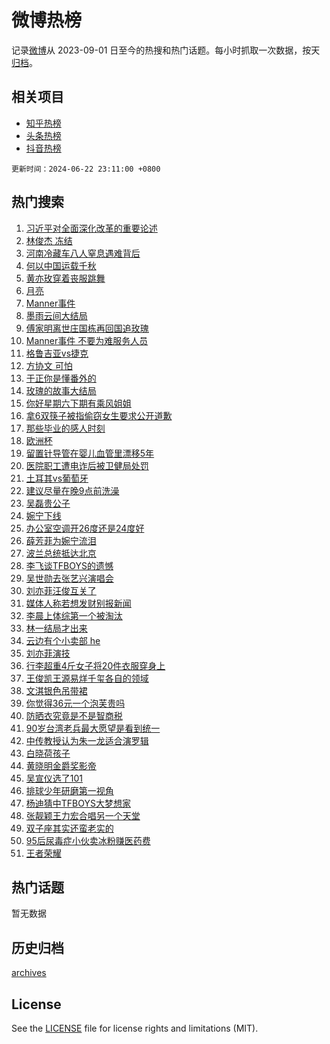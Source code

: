 # 微博热榜

记录[微博](https://www.weibo.com)从 2023-09-01 日至今的热搜和热门话题。每小时抓取一次数据，按天[归档](archives)。

## 相关项目

- [知乎热榜](https://github.com/hotarchive/zhihu)
- [头条热榜](https://github.com/hotarchive/toutiao)
- [抖音热榜](https://github.com/hotarchive/douyin)


`更新时间：2024-06-22 23:11:00 +0800`

## 热门搜索

1. [习近平对全面深化改革的重要论述](https://m.weibo.cn/search?containerid=100103type%3D1%26t%3D10%26q%3D%23%E4%B9%A0%E8%BF%91%E5%B9%B3%E5%AF%B9%E5%85%A8%E9%9D%A2%E6%B7%B1%E5%8C%96%E6%94%B9%E9%9D%A9%E7%9A%84%E9%87%8D%E8%A6%81%E8%AE%BA%E8%BF%B0%23&stream_entry_id=51&isnewpage=1&extparam=seat%3D1%26filter_type%3Drealtimehot%26stream_entry_id%3D51%26pos%3D0%26c_type%3D51%26q%3D%2523%25E4%25B9%25A0%25E8%25BF%2591%25E5%25B9%25B3%25E5%25AF%25B9%25E5%2585%25A8%25E9%259D%25A2%25E6%25B7%25B1%25E5%258C%2596%25E6%2594%25B9%25E9%259D%25A9%25E7%259A%2584%25E9%2587%258D%25E8%25A6%2581%25E8%25AE%25BA%25E8%25BF%25B0%2523%26cate%3D10103%26dgr%3D0%26display_time%3D1719069058%26pre_seqid%3D1719069058918023191177)
1. [林俊杰 冻结](https://m.weibo.cn/search?containerid=100103type%3D1%26t%3D10%26q%3D%E6%9E%97%E4%BF%8A%E6%9D%B0+%E5%86%BB%E7%BB%93&stream_entry_id=31&isnewpage=1&extparam=seat%3D1%26lcate%3D5001%26stream_entry_id%3D31%26q%3D%25E6%259E%2597%25E4%25BF%258A%25E6%259D%25B0%2520%25E5%2586%25BB%25E7%25BB%2593%26band_rank%3D1%26filter_type%3Drealtimehot%26dgr%3D0%26pos%3D0%26realpos%3D1%26flag%3D2%26cate%3D5001%26c_type%3D31%26display_time%3D1719069058%26pre_seqid%3D1719069058918023191177)
1. [河南冷藏车八人窒息遇难背后](https://m.weibo.cn/search?containerid=100103type%3D1%26t%3D10%26q%3D%23%E6%B2%B3%E5%8D%97%E5%86%B7%E8%97%8F%E8%BD%A6%E5%85%AB%E4%BA%BA%E7%AA%92%E6%81%AF%E9%81%87%E9%9A%BE%E8%83%8C%E5%90%8E%23&stream_entry_id=31&isnewpage=1&extparam=seat%3D1%26lcate%3D5001%26stream_entry_id%3D31%26q%3D%2523%25E6%25B2%25B3%25E5%258D%2597%25E5%2586%25B7%25E8%2597%258F%25E8%25BD%25A6%25E5%2585%25AB%25E4%25BA%25BA%25E7%25AA%2592%25E6%2581%25AF%25E9%2581%2587%25E9%259A%25BE%25E8%2583%258C%25E5%2590%258E%2523%26band_rank%3D2%26filter_type%3Drealtimehot%26dgr%3D0%26pos%3D1%26realpos%3D2%26flag%3D1%26cate%3D5001%26c_type%3D31%26display_time%3D1719069058%26pre_seqid%3D1719069058918023191177)
1. [何以中国运载千秋](https://m.weibo.cn/search?containerid=100103type%3D1%26t%3D10%26q%3D%23%E4%BD%95%E4%BB%A5%E4%B8%AD%E5%9B%BD%E8%BF%90%E8%BD%BD%E5%8D%83%E7%A7%8B%23&stream_entry_id=31&isnewpage=1&extparam=seat%3D1%26lcate%3D5001%26stream_entry_id%3D31%26q%3D%2523%25E4%25BD%2595%25E4%25BB%25A5%25E4%25B8%25AD%25E5%259B%25BD%25E8%25BF%2590%25E8%25BD%25BD%25E5%258D%2583%25E7%25A7%258B%2523%26band_rank%3D3%26filter_type%3Drealtimehot%26dgr%3D0%26pos%3D2%26realpos%3D3%26flag%3D0%26cate%3D5001%26c_type%3D31%26display_time%3D1719069058%26pre_seqid%3D1719069058918023191177)
1. [黄亦玫穿着丧服跳舞](https://m.weibo.cn/search?containerid=100103type%3D1%26t%3D10%26q%3D%23%E9%BB%84%E4%BA%A6%E7%8E%AB%E7%A9%BF%E7%9D%80%E4%B8%A7%E6%9C%8D%E8%B7%B3%E8%88%9E%23&stream_entry_id=31&isnewpage=1&extparam=seat%3D1%26lcate%3D5001%26stream_entry_id%3D31%26q%3D%2523%25E9%25BB%2584%25E4%25BA%25A6%25E7%258E%25AB%25E7%25A9%25BF%25E7%259D%2580%25E4%25B8%25A7%25E6%259C%258D%25E8%25B7%25B3%25E8%2588%259E%2523%26band_rank%3D4%26filter_type%3Drealtimehot%26dgr%3D0%26pos%3D3%26realpos%3D4%26flag%3D2%26cate%3D5001%26c_type%3D31%26display_time%3D1719069058%26pre_seqid%3D1719069058918023191177)
1. [月亮](https://m.weibo.cn/search?containerid=100103type%3D1%26t%3D10%26q%3D%E6%9C%88%E4%BA%AE&stream_entry_id=31&isnewpage=1&extparam=seat%3D1%26lcate%3D5001%26stream_entry_id%3D31%26q%3D%25E6%259C%2588%25E4%25BA%25AE%26band_rank%3D5%26filter_type%3Drealtimehot%26dgr%3D0%26pos%3D4%26realpos%3D5%26flag%3D1%26cate%3D5001%26c_type%3D31%26display_time%3D1719069058%26pre_seqid%3D1719069058918023191177)
1. [Manner事件](https://m.weibo.cn/search?containerid=100103type%3D1%26t%3D10%26q%3DManner%E4%BA%8B%E4%BB%B6&stream_entry_id=31&isnewpage=1&extparam=seat%3D1%26lcate%3D5001%26stream_entry_id%3D31%26q%3DManner%25E4%25BA%258B%25E4%25BB%25B6%26band_rank%3D6%26filter_type%3Drealtimehot%26dgr%3D0%26pos%3D5%26realpos%3D6%26flag%3D1%26cate%3D5001%26c_type%3D31%26display_time%3D1719069058%26pre_seqid%3D1719069058918023191177)
1. [墨雨云间大结局](https://m.weibo.cn/search?containerid=100103type%3D1%26t%3D10%26q%3D%E5%A2%A8%E9%9B%A8%E4%BA%91%E9%97%B4%E5%A4%A7%E7%BB%93%E5%B1%80&stream_entry_id=31&isnewpage=1&extparam=seat%3D1%26lcate%3D5001%26stream_entry_id%3D31%26q%3D%25E5%25A2%25A8%25E9%259B%25A8%25E4%25BA%2591%25E9%2597%25B4%25E5%25A4%25A7%25E7%25BB%2593%25E5%25B1%2580%26band_rank%3D7%26filter_type%3Drealtimehot%26dgr%3D0%26pos%3D6%26realpos%3D7%26flag%3D2%26cate%3D5001%26c_type%3D31%26display_time%3D1719069058%26pre_seqid%3D1719069058918023191177)
1. [傅家明离世庄国栋再回国追玫瑰](https://m.weibo.cn/search?containerid=100103type%3D1%26t%3D10%26q%3D%23%E5%82%85%E5%AE%B6%E6%98%8E%E7%A6%BB%E4%B8%96%E5%BA%84%E5%9B%BD%E6%A0%8B%E5%86%8D%E5%9B%9E%E5%9B%BD%E8%BF%BD%E7%8E%AB%E7%91%B0%23&stream_entry_id=31&isnewpage=1&extparam=seat%3D1%26lcate%3D5001%26stream_entry_id%3D31%26q%3D%2523%25E5%2582%2585%25E5%25AE%25B6%25E6%2598%258E%25E7%25A6%25BB%25E4%25B8%2596%25E5%25BA%2584%25E5%259B%25BD%25E6%25A0%258B%25E5%2586%258D%25E5%259B%259E%25E5%259B%25BD%25E8%25BF%25BD%25E7%258E%25AB%25E7%2591%25B0%2523%26band_rank%3D8%26filter_type%3Drealtimehot%26dgr%3D0%26pos%3D7%26realpos%3D8%26flag%3D2%26cate%3D5001%26c_type%3D31%26display_time%3D1719069058%26pre_seqid%3D1719069058918023191177)
1. [Manner事件 不要为难服务人员](https://m.weibo.cn/search?containerid=100103type%3D1%26t%3D10%26q%3DManner%E4%BA%8B%E4%BB%B6+%E4%B8%8D%E8%A6%81%E4%B8%BA%E9%9A%BE%E6%9C%8D%E5%8A%A1%E4%BA%BA%E5%91%98&stream_entry_id=31&isnewpage=1&extparam=seat%3D1%26lcate%3D5001%26stream_entry_id%3D31%26q%3DManner%25E4%25BA%258B%25E4%25BB%25B6%2520%25E4%25B8%258D%25E8%25A6%2581%25E4%25B8%25BA%25E9%259A%25BE%25E6%259C%258D%25E5%258A%25A1%25E4%25BA%25BA%25E5%2591%2598%26band_rank%3D9%26filter_type%3Drealtimehot%26dgr%3D0%26pos%3D8%26realpos%3D9%26flag%3D0%26cate%3D5001%26c_type%3D31%26display_time%3D1719069058%26pre_seqid%3D1719069058918023191177)
1. [格鲁吉亚vs捷克](https://m.weibo.cn/search?containerid=100103type%3D1%26t%3D10%26q%3D%23%E6%A0%BC%E9%B2%81%E5%90%89%E4%BA%9Avs%E6%8D%B7%E5%85%8B%23&stream_entry_id=31&isnewpage=1&extparam=seat%3D1%26lcate%3D5001%26stream_entry_id%3D31%26q%3D%2523%25E6%25A0%25BC%25E9%25B2%2581%25E5%2590%2589%25E4%25BA%259Avs%25E6%258D%25B7%25E5%2585%258B%2523%26band_rank%3D10%26filter_type%3Drealtimehot%26dgr%3D0%26pos%3D9%26realpos%3D10%26flag%3D0%26cate%3D5001%26c_type%3D31%26display_time%3D1719069058%26pre_seqid%3D1719069058918023191177)
1. [方协文 可怕](https://m.weibo.cn/search?containerid=100103type%3D1%26t%3D10%26q%3D%E6%96%B9%E5%8D%8F%E6%96%87+%E5%8F%AF%E6%80%95&stream_entry_id=31&isnewpage=1&extparam=seat%3D1%26lcate%3D5001%26stream_entry_id%3D31%26q%3D%25E6%2596%25B9%25E5%258D%258F%25E6%2596%2587%2520%25E5%258F%25AF%25E6%2580%2595%26band_rank%3D11%26filter_type%3Drealtimehot%26dgr%3D0%26pos%3D10%26realpos%3D11%26flag%3D1%26cate%3D5001%26c_type%3D31%26display_time%3D1719069058%26pre_seqid%3D1719069058918023191177)
1. [于正你是懂番外的](https://m.weibo.cn/search?containerid=100103type%3D1%26t%3D10%26q%3D%23%E4%BA%8E%E6%AD%A3%E4%BD%A0%E6%98%AF%E6%87%82%E7%95%AA%E5%A4%96%E7%9A%84%23&stream_entry_id=31&isnewpage=1&extparam=seat%3D1%26lcate%3D5001%26stream_entry_id%3D31%26q%3D%2523%25E4%25BA%258E%25E6%25AD%25A3%25E4%25BD%25A0%25E6%2598%25AF%25E6%2587%2582%25E7%2595%25AA%25E5%25A4%2596%25E7%259A%2584%2523%26band_rank%3D12%26filter_type%3Drealtimehot%26dgr%3D0%26pos%3D11%26realpos%3D12%26flag%3D1%26cate%3D5001%26c_type%3D31%26display_time%3D1719069058%26pre_seqid%3D1719069058918023191177)
1. [玫瑰的故事大结局](https://m.weibo.cn/search?containerid=100103type%3D1%26t%3D10%26q%3D%E7%8E%AB%E7%91%B0%E7%9A%84%E6%95%85%E4%BA%8B%E5%A4%A7%E7%BB%93%E5%B1%80&stream_entry_id=31&isnewpage=1&extparam=seat%3D1%26lcate%3D5001%26stream_entry_id%3D31%26q%3D%25E7%258E%25AB%25E7%2591%25B0%25E7%259A%2584%25E6%2595%2585%25E4%25BA%258B%25E5%25A4%25A7%25E7%25BB%2593%25E5%25B1%2580%26band_rank%3D13%26filter_type%3Drealtimehot%26dgr%3D0%26pos%3D12%26realpos%3D13%26flag%3D0%26cate%3D5001%26c_type%3D31%26display_time%3D1719069058%26pre_seqid%3D1719069058918023191177)
1. [你好星期六下期有乘风姐姐](https://m.weibo.cn/search?containerid=100103type%3D1%26t%3D10%26q%3D%23%E4%BD%A0%E5%A5%BD%E6%98%9F%E6%9C%9F%E5%85%AD%E4%B8%8B%E6%9C%9F%E6%9C%89%E4%B9%98%E9%A3%8E%E5%A7%90%E5%A7%90%23&stream_entry_id=31&isnewpage=1&extparam=seat%3D1%26lcate%3D5001%26stream_entry_id%3D31%26q%3D%2523%25E4%25BD%25A0%25E5%25A5%25BD%25E6%2598%259F%25E6%259C%259F%25E5%2585%25AD%25E4%25B8%258B%25E6%259C%259F%25E6%259C%2589%25E4%25B9%2598%25E9%25A3%258E%25E5%25A7%2590%25E5%25A7%2590%2523%26band_rank%3D14%26filter_type%3Drealtimehot%26dgr%3D0%26pos%3D13%26realpos%3D14%26flag%3D1%26cate%3D5001%26c_type%3D31%26display_time%3D1719069058%26pre_seqid%3D1719069058918023191177)
1. [拿6双筷子被指偷窃女生要求公开道歉](https://m.weibo.cn/search?containerid=100103type%3D1%26t%3D10%26q%3D%23%E6%8B%BF6%E5%8F%8C%E7%AD%B7%E5%AD%90%E8%A2%AB%E6%8C%87%E5%81%B7%E7%AA%83%E5%A5%B3%E7%94%9F%E8%A6%81%E6%B1%82%E5%85%AC%E5%BC%80%E9%81%93%E6%AD%89%23&stream_entry_id=31&isnewpage=1&extparam=seat%3D1%26lcate%3D5001%26stream_entry_id%3D31%26q%3D%2523%25E6%258B%25BF6%25E5%258F%258C%25E7%25AD%25B7%25E5%25AD%2590%25E8%25A2%25AB%25E6%258C%2587%25E5%2581%25B7%25E7%25AA%2583%25E5%25A5%25B3%25E7%2594%259F%25E8%25A6%2581%25E6%25B1%2582%25E5%2585%25AC%25E5%25BC%2580%25E9%2581%2593%25E6%25AD%2589%2523%26band_rank%3D15%26filter_type%3Drealtimehot%26dgr%3D0%26pos%3D14%26realpos%3D15%26flag%3D0%26cate%3D5001%26c_type%3D31%26display_time%3D1719069058%26pre_seqid%3D1719069058918023191177)
1. [那些毕业的感人时刻](https://m.weibo.cn/search?containerid=100103type%3D1%26t%3D10%26q%3D%23%E9%82%A3%E4%BA%9B%E6%AF%95%E4%B8%9A%E7%9A%84%E6%84%9F%E4%BA%BA%E6%97%B6%E5%88%BB%23&stream_entry_id=31&isnewpage=1&extparam=seat%3D1%26lcate%3D5001%26stream_entry_id%3D31%26q%3D%2523%25E9%2582%25A3%25E4%25BA%259B%25E6%25AF%2595%25E4%25B8%259A%25E7%259A%2584%25E6%2584%259F%25E4%25BA%25BA%25E6%2597%25B6%25E5%2588%25BB%2523%26band_rank%3D16%26filter_type%3Drealtimehot%26dgr%3D0%26pos%3D15%26realpos%3D16%26flag%3D32768%26cate%3D5001%26c_type%3D31%26display_time%3D1719069058%26pre_seqid%3D1719069058918023191177)
1. [欧洲杯](https://m.weibo.cn/search?containerid=100103type%3D1%26t%3D10%26q%3D%E6%AC%A7%E6%B4%B2%E6%9D%AF&stream_entry_id=31&isnewpage=1&extparam=seat%3D1%26lcate%3D5001%26stream_entry_id%3D31%26q%3D%25E6%25AC%25A7%25E6%25B4%25B2%25E6%259D%25AF%26band_rank%3D17%26filter_type%3Drealtimehot%26dgr%3D0%26pos%3D16%26realpos%3D17%26flag%3D1%26cate%3D5001%26c_type%3D31%26display_time%3D1719069058%26pre_seqid%3D1719069058918023191177)
1. [留置针导管在婴儿血管里漂移5年](https://m.weibo.cn/search?containerid=100103type%3D1%26t%3D10%26q%3D%23%E7%95%99%E7%BD%AE%E9%92%88%E5%AF%BC%E7%AE%A1%E5%9C%A8%E5%A9%B4%E5%84%BF%E8%A1%80%E7%AE%A1%E9%87%8C%E6%BC%82%E7%A7%BB5%E5%B9%B4%23&stream_entry_id=31&isnewpage=1&extparam=seat%3D1%26lcate%3D5001%26stream_entry_id%3D31%26q%3D%2523%25E7%2595%2599%25E7%25BD%25AE%25E9%2592%2588%25E5%25AF%25BC%25E7%25AE%25A1%25E5%259C%25A8%25E5%25A9%25B4%25E5%2584%25BF%25E8%25A1%2580%25E7%25AE%25A1%25E9%2587%258C%25E6%25BC%2582%25E7%25A7%25BB5%25E5%25B9%25B4%2523%26band_rank%3D18%26filter_type%3Drealtimehot%26dgr%3D0%26pos%3D17%26realpos%3D18%26flag%3D2%26cate%3D5001%26c_type%3D31%26display_time%3D1719069058%26pre_seqid%3D1719069058918023191177)
1. [医院职工遭电诈后被卫健局处罚](https://m.weibo.cn/search?containerid=100103type%3D1%26t%3D10%26q%3D%23%E5%8C%BB%E9%99%A2%E8%81%8C%E5%B7%A5%E9%81%AD%E7%94%B5%E8%AF%88%E5%90%8E%E8%A2%AB%E5%8D%AB%E5%81%A5%E5%B1%80%E5%A4%84%E7%BD%9A%23&stream_entry_id=31&isnewpage=1&extparam=seat%3D1%26lcate%3D5001%26stream_entry_id%3D31%26q%3D%2523%25E5%258C%25BB%25E9%2599%25A2%25E8%2581%258C%25E5%25B7%25A5%25E9%2581%25AD%25E7%2594%25B5%25E8%25AF%2588%25E5%2590%258E%25E8%25A2%25AB%25E5%258D%25AB%25E5%2581%25A5%25E5%25B1%2580%25E5%25A4%2584%25E7%25BD%259A%2523%26band_rank%3D19%26filter_type%3Drealtimehot%26dgr%3D0%26pos%3D18%26realpos%3D19%26flag%3D1%26cate%3D5001%26c_type%3D31%26display_time%3D1719069058%26pre_seqid%3D1719069058918023191177)
1. [土耳其vs葡萄牙](https://m.weibo.cn/search?containerid=100103type%3D1%26t%3D10%26q%3D%23%E5%9C%9F%E8%80%B3%E5%85%B6vs%E8%91%A1%E8%90%84%E7%89%99%23&stream_entry_id=31&isnewpage=1&extparam=seat%3D1%26lcate%3D5001%26stream_entry_id%3D31%26q%3D%2523%25E5%259C%259F%25E8%2580%25B3%25E5%2585%25B6vs%25E8%2591%25A1%25E8%2590%2584%25E7%2589%2599%2523%26band_rank%3D20%26filter_type%3Drealtimehot%26dgr%3D0%26pos%3D19%26realpos%3D20%26flag%3D1%26cate%3D5001%26c_type%3D31%26display_time%3D1719069058%26pre_seqid%3D1719069058918023191177)
1. [建议尽量在晚9点前洗澡](https://m.weibo.cn/search?containerid=100103type%3D1%26t%3D10%26q%3D%23%E5%BB%BA%E8%AE%AE%E5%B0%BD%E9%87%8F%E5%9C%A8%E6%99%9A9%E7%82%B9%E5%89%8D%E6%B4%97%E6%BE%A1%23&stream_entry_id=31&isnewpage=1&extparam=seat%3D1%26lcate%3D5001%26stream_entry_id%3D31%26q%3D%2523%25E5%25BB%25BA%25E8%25AE%25AE%25E5%25B0%25BD%25E9%2587%258F%25E5%259C%25A8%25E6%2599%259A9%25E7%2582%25B9%25E5%2589%258D%25E6%25B4%2597%25E6%25BE%25A1%2523%26band_rank%3D21%26filter_type%3Drealtimehot%26dgr%3D0%26pos%3D20%26realpos%3D21%26flag%3D2%26cate%3D5001%26c_type%3D31%26display_time%3D1719069058%26pre_seqid%3D1719069058918023191177)
1. [吴磊贵公子](https://m.weibo.cn/search?containerid=100103type%3D1%26t%3D10%26q%3D%E5%90%B4%E7%A3%8A%E8%B4%B5%E5%85%AC%E5%AD%90&stream_entry_id=31&isnewpage=1&extparam=seat%3D1%26lcate%3D5001%26stream_entry_id%3D31%26q%3D%25E5%2590%25B4%25E7%25A3%258A%25E8%25B4%25B5%25E5%2585%25AC%25E5%25AD%2590%26band_rank%3D22%26filter_type%3Drealtimehot%26dgr%3D0%26pos%3D21%26realpos%3D22%26flag%3D1%26cate%3D5001%26c_type%3D31%26display_time%3D1719069058%26pre_seqid%3D1719069058918023191177)
1. [婉宁下线](https://m.weibo.cn/search?containerid=100103type%3D1%26t%3D10%26q%3D%E5%A9%89%E5%AE%81%E4%B8%8B%E7%BA%BF&stream_entry_id=31&isnewpage=1&extparam=seat%3D1%26lcate%3D5001%26stream_entry_id%3D31%26q%3D%25E5%25A9%2589%25E5%25AE%2581%25E4%25B8%258B%25E7%25BA%25BF%26band_rank%3D23%26filter_type%3Drealtimehot%26dgr%3D0%26pos%3D22%26realpos%3D23%26flag%3D1%26cate%3D5001%26c_type%3D31%26display_time%3D1719069058%26pre_seqid%3D1719069058918023191177)
1. [办公室空调开26度还是24度好](https://m.weibo.cn/search?containerid=100103type%3D1%26t%3D10%26q%3D%23%E5%8A%9E%E5%85%AC%E5%AE%A4%E7%A9%BA%E8%B0%83%E5%BC%8026%E5%BA%A6%E8%BF%98%E6%98%AF24%E5%BA%A6%E5%A5%BD%23&stream_entry_id=31&isnewpage=1&extparam=seat%3D1%26lcate%3D5001%26stream_entry_id%3D31%26q%3D%2523%25E5%258A%259E%25E5%2585%25AC%25E5%25AE%25A4%25E7%25A9%25BA%25E8%25B0%2583%25E5%25BC%258026%25E5%25BA%25A6%25E8%25BF%2598%25E6%2598%25AF24%25E5%25BA%25A6%25E5%25A5%25BD%2523%26band_rank%3D24%26filter_type%3Drealtimehot%26dgr%3D0%26pos%3D23%26realpos%3D24%26flag%3D0%26cate%3D5001%26c_type%3D31%26display_time%3D1719069058%26pre_seqid%3D1719069058918023191177)
1. [薛芳菲为婉宁流泪](https://m.weibo.cn/search?containerid=100103type%3D1%26t%3D10%26q%3D%23%E8%96%9B%E8%8A%B3%E8%8F%B2%E4%B8%BA%E5%A9%89%E5%AE%81%E6%B5%81%E6%B3%AA%23&stream_entry_id=31&isnewpage=1&extparam=seat%3D1%26lcate%3D5001%26stream_entry_id%3D31%26q%3D%2523%25E8%2596%259B%25E8%258A%25B3%25E8%258F%25B2%25E4%25B8%25BA%25E5%25A9%2589%25E5%25AE%2581%25E6%25B5%2581%25E6%25B3%25AA%2523%26band_rank%3D25%26filter_type%3Drealtimehot%26dgr%3D0%26pos%3D24%26realpos%3D25%26flag%3D1%26cate%3D5001%26c_type%3D31%26display_time%3D1719069058%26pre_seqid%3D1719069058918023191177)
1. [波兰总统抵达北京](https://m.weibo.cn/search?containerid=100103type%3D1%26t%3D10%26q%3D%23%E6%B3%A2%E5%85%B0%E6%80%BB%E7%BB%9F%E6%8A%B5%E8%BE%BE%E5%8C%97%E4%BA%AC%23&stream_entry_id=31&isnewpage=1&extparam=seat%3D1%26lcate%3D5001%26stream_entry_id%3D31%26q%3D%2523%25E6%25B3%25A2%25E5%2585%25B0%25E6%2580%25BB%25E7%25BB%259F%25E6%258A%25B5%25E8%25BE%25BE%25E5%258C%2597%25E4%25BA%25AC%2523%26band_rank%3D26%26filter_type%3Drealtimehot%26dgr%3D0%26pos%3D25%26realpos%3D26%26flag%3D1%26cate%3D5001%26c_type%3D31%26display_time%3D1719069058%26pre_seqid%3D1719069058918023191177)
1. [李飞谈TFBOYS的遗憾](https://m.weibo.cn/search?containerid=100103type%3D1%26t%3D10%26q%3D%23%E6%9D%8E%E9%A3%9E%E8%B0%88TFBOYS%E7%9A%84%E9%81%97%E6%86%BE%23&stream_entry_id=31&isnewpage=1&extparam=seat%3D1%26lcate%3D5001%26stream_entry_id%3D31%26q%3D%2523%25E6%259D%258E%25E9%25A3%259E%25E8%25B0%2588TFBOYS%25E7%259A%2584%25E9%2581%2597%25E6%2586%25BE%2523%26band_rank%3D27%26filter_type%3Drealtimehot%26dgr%3D0%26pos%3D26%26realpos%3D27%26flag%3D0%26cate%3D5001%26c_type%3D31%26display_time%3D1719069058%26pre_seqid%3D1719069058918023191177)
1. [吴世勋去张艺兴演唱会](https://m.weibo.cn/search?containerid=100103type%3D1%26t%3D10%26q%3D%E5%90%B4%E4%B8%96%E5%8B%8B%E5%8E%BB%E5%BC%A0%E8%89%BA%E5%85%B4%E6%BC%94%E5%94%B1%E4%BC%9A&stream_entry_id=31&isnewpage=1&extparam=seat%3D1%26lcate%3D5001%26stream_entry_id%3D31%26q%3D%25E5%2590%25B4%25E4%25B8%2596%25E5%258B%258B%25E5%258E%25BB%25E5%25BC%25A0%25E8%2589%25BA%25E5%2585%25B4%25E6%25BC%2594%25E5%2594%25B1%25E4%25BC%259A%26band_rank%3D28%26filter_type%3Drealtimehot%26dgr%3D0%26pos%3D27%26realpos%3D28%26flag%3D0%26cate%3D5001%26c_type%3D31%26display_time%3D1719069058%26pre_seqid%3D1719069058918023191177)
1. [刘亦菲汪俊互关了](https://m.weibo.cn/search?containerid=100103type%3D1%26t%3D10%26q%3D%23%E5%88%98%E4%BA%A6%E8%8F%B2%E6%B1%AA%E4%BF%8A%E4%BA%92%E5%85%B3%E4%BA%86%23&stream_entry_id=31&isnewpage=1&extparam=seat%3D1%26lcate%3D5001%26stream_entry_id%3D31%26q%3D%2523%25E5%2588%2598%25E4%25BA%25A6%25E8%258F%25B2%25E6%25B1%25AA%25E4%25BF%258A%25E4%25BA%2592%25E5%2585%25B3%25E4%25BA%2586%2523%26band_rank%3D29%26filter_type%3Drealtimehot%26dgr%3D0%26pos%3D28%26realpos%3D29%26flag%3D0%26cate%3D5001%26c_type%3D31%26display_time%3D1719069058%26pre_seqid%3D1719069058918023191177)
1. [媒体人称若想发财别报新闻](https://m.weibo.cn/search?containerid=100103type%3D1%26t%3D10%26q%3D%23%E5%AA%92%E4%BD%93%E4%BA%BA%E7%A7%B0%E8%8B%A5%E6%83%B3%E5%8F%91%E8%B4%A2%E5%88%AB%E6%8A%A5%E6%96%B0%E9%97%BB%23&stream_entry_id=31&isnewpage=1&extparam=seat%3D1%26lcate%3D5001%26stream_entry_id%3D31%26q%3D%2523%25E5%25AA%2592%25E4%25BD%2593%25E4%25BA%25BA%25E7%25A7%25B0%25E8%258B%25A5%25E6%2583%25B3%25E5%258F%2591%25E8%25B4%25A2%25E5%2588%25AB%25E6%258A%25A5%25E6%2596%25B0%25E9%2597%25BB%2523%26band_rank%3D30%26filter_type%3Drealtimehot%26dgr%3D0%26pos%3D29%26realpos%3D30%26flag%3D32768%26cate%3D5001%26c_type%3D31%26display_time%3D1719069058%26pre_seqid%3D1719069058918023191177)
1. [李晨上体综第一个被淘汰](https://m.weibo.cn/search?containerid=100103type%3D1%26t%3D10%26q%3D%23%E6%9D%8E%E6%99%A8%E4%B8%8A%E4%BD%93%E7%BB%BC%E7%AC%AC%E4%B8%80%E4%B8%AA%E8%A2%AB%E6%B7%98%E6%B1%B0%23&stream_entry_id=31&isnewpage=1&extparam=seat%3D1%26lcate%3D5001%26stream_entry_id%3D31%26q%3D%2523%25E6%259D%258E%25E6%2599%25A8%25E4%25B8%258A%25E4%25BD%2593%25E7%25BB%25BC%25E7%25AC%25AC%25E4%25B8%2580%25E4%25B8%25AA%25E8%25A2%25AB%25E6%25B7%2598%25E6%25B1%25B0%2523%26band_rank%3D31%26filter_type%3Drealtimehot%26dgr%3D0%26pos%3D30%26realpos%3D31%26flag%3D1%26cate%3D5001%26c_type%3D31%26display_time%3D1719069058%26pre_seqid%3D1719069058918023191177)
1. [林一结局才出来](https://m.weibo.cn/search?containerid=100103type%3D1%26t%3D10%26q%3D%E6%9E%97%E4%B8%80%E7%BB%93%E5%B1%80%E6%89%8D%E5%87%BA%E6%9D%A5&stream_entry_id=31&isnewpage=1&extparam=seat%3D1%26lcate%3D5001%26stream_entry_id%3D31%26q%3D%25E6%259E%2597%25E4%25B8%2580%25E7%25BB%2593%25E5%25B1%2580%25E6%2589%258D%25E5%2587%25BA%25E6%259D%25A5%26band_rank%3D32%26filter_type%3Drealtimehot%26dgr%3D0%26pos%3D31%26realpos%3D32%26flag%3D0%26cate%3D5001%26c_type%3D31%26display_time%3D1719069058%26pre_seqid%3D1719069058918023191177)
1. [云边有个小卖部 he](https://m.weibo.cn/search?containerid=100103type%3D1%26t%3D10%26q%3D%E4%BA%91%E8%BE%B9%E6%9C%89%E4%B8%AA%E5%B0%8F%E5%8D%96%E9%83%A8+he&stream_entry_id=31&isnewpage=1&extparam=seat%3D1%26lcate%3D5001%26stream_entry_id%3D31%26q%3D%25E4%25BA%2591%25E8%25BE%25B9%25E6%259C%2589%25E4%25B8%25AA%25E5%25B0%258F%25E5%258D%2596%25E9%2583%25A8%2520he%26band_rank%3D33%26filter_type%3Drealtimehot%26dgr%3D0%26pos%3D32%26realpos%3D33%26flag%3D0%26cate%3D5001%26c_type%3D31%26display_time%3D1719069058%26pre_seqid%3D1719069058918023191177)
1. [刘亦菲演技](https://m.weibo.cn/search?containerid=100103type%3D1%26t%3D10%26q%3D%E5%88%98%E4%BA%A6%E8%8F%B2%E6%BC%94%E6%8A%80&stream_entry_id=31&isnewpage=1&extparam=seat%3D1%26lcate%3D5001%26stream_entry_id%3D31%26q%3D%25E5%2588%2598%25E4%25BA%25A6%25E8%258F%25B2%25E6%25BC%2594%25E6%258A%2580%26band_rank%3D34%26filter_type%3Drealtimehot%26dgr%3D0%26pos%3D33%26realpos%3D34%26flag%3D1%26cate%3D5001%26c_type%3D31%26display_time%3D1719069058%26pre_seqid%3D1719069058918023191177)
1. [行李超重4斤女子将20件衣服穿身上](https://m.weibo.cn/search?containerid=100103type%3D1%26t%3D10%26q%3D%23%E8%A1%8C%E6%9D%8E%E8%B6%85%E9%87%8D4%E6%96%A4%E5%A5%B3%E5%AD%90%E5%B0%8620%E4%BB%B6%E8%A1%A3%E6%9C%8D%E7%A9%BF%E8%BA%AB%E4%B8%8A%23&stream_entry_id=31&isnewpage=1&extparam=seat%3D1%26lcate%3D5001%26stream_entry_id%3D31%26q%3D%2523%25E8%25A1%258C%25E6%259D%258E%25E8%25B6%2585%25E9%2587%258D4%25E6%2596%25A4%25E5%25A5%25B3%25E5%25AD%2590%25E5%25B0%258620%25E4%25BB%25B6%25E8%25A1%25A3%25E6%259C%258D%25E7%25A9%25BF%25E8%25BA%25AB%25E4%25B8%258A%2523%26band_rank%3D35%26filter_type%3Drealtimehot%26dgr%3D0%26pos%3D34%26realpos%3D35%26flag%3D0%26cate%3D5001%26c_type%3D31%26display_time%3D1719069058%26pre_seqid%3D1719069058918023191177)
1. [王俊凯王源易烊千玺各自的领域](https://m.weibo.cn/search?containerid=100103type%3D1%26t%3D10%26q%3D%23%E7%8E%8B%E4%BF%8A%E5%87%AF%E7%8E%8B%E6%BA%90%E6%98%93%E7%83%8A%E5%8D%83%E7%8E%BA%E5%90%84%E8%87%AA%E7%9A%84%E9%A2%86%E5%9F%9F%23&stream_entry_id=31&isnewpage=1&extparam=seat%3D1%26lcate%3D5001%26stream_entry_id%3D31%26q%3D%2523%25E7%258E%258B%25E4%25BF%258A%25E5%2587%25AF%25E7%258E%258B%25E6%25BA%2590%25E6%2598%2593%25E7%2583%258A%25E5%258D%2583%25E7%258E%25BA%25E5%2590%2584%25E8%2587%25AA%25E7%259A%2584%25E9%25A2%2586%25E5%259F%259F%2523%26band_rank%3D36%26filter_type%3Drealtimehot%26dgr%3D0%26pos%3D35%26realpos%3D36%26flag%3D1%26cate%3D5001%26c_type%3D31%26display_time%3D1719069058%26pre_seqid%3D1719069058918023191177)
1. [文淇银色吊带裙](https://m.weibo.cn/search?containerid=100103type%3D1%26t%3D10%26q%3D%23%E6%96%87%E6%B7%87%E9%93%B6%E8%89%B2%E5%90%8A%E5%B8%A6%E8%A3%99%23&stream_entry_id=31&isnewpage=1&extparam=seat%3D1%26lcate%3D5001%26stream_entry_id%3D31%26q%3D%2523%25E6%2596%2587%25E6%25B7%2587%25E9%2593%25B6%25E8%2589%25B2%25E5%2590%258A%25E5%25B8%25A6%25E8%25A3%2599%2523%26band_rank%3D37%26filter_type%3Drealtimehot%26dgr%3D0%26pos%3D36%26realpos%3D37%26flag%3D1%26cate%3D5001%26c_type%3D31%26display_time%3D1719069058%26pre_seqid%3D1719069058918023191177)
1. [你觉得36元一个泡芙贵吗](https://m.weibo.cn/search?containerid=100103type%3D1%26t%3D10%26q%3D%23%E4%BD%A0%E8%A7%89%E5%BE%9736%E5%85%83%E4%B8%80%E4%B8%AA%E6%B3%A1%E8%8A%99%E8%B4%B5%E5%90%97%23&stream_entry_id=31&isnewpage=1&extparam=seat%3D1%26lcate%3D5001%26stream_entry_id%3D31%26q%3D%2523%25E4%25BD%25A0%25E8%25A7%2589%25E5%25BE%259736%25E5%2585%2583%25E4%25B8%2580%25E4%25B8%25AA%25E6%25B3%25A1%25E8%258A%2599%25E8%25B4%25B5%25E5%2590%2597%2523%26band_rank%3D38%26filter_type%3Drealtimehot%26dgr%3D0%26pos%3D37%26realpos%3D38%26flag%3D0%26cate%3D5001%26c_type%3D31%26display_time%3D1719069058%26pre_seqid%3D1719069058918023191177)
1. [防晒衣究竟是不是智商税](https://m.weibo.cn/search?containerid=100103type%3D1%26t%3D10%26q%3D%23%E9%98%B2%E6%99%92%E8%A1%A3%E7%A9%B6%E7%AB%9F%E6%98%AF%E4%B8%8D%E6%98%AF%E6%99%BA%E5%95%86%E7%A8%8E%23&stream_entry_id=31&isnewpage=1&extparam=seat%3D1%26lcate%3D5001%26stream_entry_id%3D31%26q%3D%2523%25E9%2598%25B2%25E6%2599%2592%25E8%25A1%25A3%25E7%25A9%25B6%25E7%25AB%259F%25E6%2598%25AF%25E4%25B8%258D%25E6%2598%25AF%25E6%2599%25BA%25E5%2595%2586%25E7%25A8%258E%2523%26band_rank%3D39%26filter_type%3Drealtimehot%26dgr%3D0%26pos%3D38%26realpos%3D39%26flag%3D1%26cate%3D5001%26c_type%3D31%26display_time%3D1719069058%26pre_seqid%3D1719069058918023191177)
1. [90岁台湾老兵最大愿望是看到统一](https://m.weibo.cn/search?containerid=100103type%3D1%26t%3D10%26q%3D%2390%E5%B2%81%E5%8F%B0%E6%B9%BE%E8%80%81%E5%85%B5%E6%9C%80%E5%A4%A7%E6%84%BF%E6%9C%9B%E6%98%AF%E7%9C%8B%E5%88%B0%E7%BB%9F%E4%B8%80%23&stream_entry_id=31&isnewpage=1&extparam=seat%3D1%26lcate%3D5001%26stream_entry_id%3D31%26q%3D%252390%25E5%25B2%2581%25E5%258F%25B0%25E6%25B9%25BE%25E8%2580%2581%25E5%2585%25B5%25E6%259C%2580%25E5%25A4%25A7%25E6%2584%25BF%25E6%259C%259B%25E6%2598%25AF%25E7%259C%258B%25E5%2588%25B0%25E7%25BB%259F%25E4%25B8%2580%2523%26band_rank%3D40%26filter_type%3Drealtimehot%26dgr%3D0%26pos%3D39%26realpos%3D40%26flag%3D1%26cate%3D5001%26c_type%3D31%26display_time%3D1719069058%26pre_seqid%3D1719069058918023191177)
1. [中传教授认为朱一龙适合演罗辑](https://m.weibo.cn/search?containerid=100103type%3D1%26t%3D10%26q%3D%23%E4%B8%AD%E4%BC%A0%E6%95%99%E6%8E%88%E8%AE%A4%E4%B8%BA%E6%9C%B1%E4%B8%80%E9%BE%99%E9%80%82%E5%90%88%E6%BC%94%E7%BD%97%E8%BE%91%23&stream_entry_id=31&isnewpage=1&extparam=seat%3D1%26lcate%3D5001%26stream_entry_id%3D31%26q%3D%2523%25E4%25B8%25AD%25E4%25BC%25A0%25E6%2595%2599%25E6%258E%2588%25E8%25AE%25A4%25E4%25B8%25BA%25E6%259C%25B1%25E4%25B8%2580%25E9%25BE%2599%25E9%2580%2582%25E5%2590%2588%25E6%25BC%2594%25E7%25BD%2597%25E8%25BE%2591%2523%26band_rank%3D41%26filter_type%3Drealtimehot%26dgr%3D0%26pos%3D40%26realpos%3D41%26flag%3D1%26cate%3D5001%26c_type%3D31%26display_time%3D1719069058%26pre_seqid%3D1719069058918023191177)
1. [白晓荷孩子](https://m.weibo.cn/search?containerid=100103type%3D1%26t%3D10%26q%3D%23%E7%99%BD%E6%99%93%E8%8D%B7%E5%AD%A9%E5%AD%90%23&stream_entry_id=31&isnewpage=1&extparam=seat%3D1%26lcate%3D5001%26stream_entry_id%3D31%26q%3D%2523%25E7%2599%25BD%25E6%2599%2593%25E8%258D%25B7%25E5%25AD%25A9%25E5%25AD%2590%2523%26band_rank%3D42%26filter_type%3Drealtimehot%26dgr%3D0%26pos%3D41%26realpos%3D42%26flag%3D0%26cate%3D5001%26c_type%3D31%26display_time%3D1719069058%26pre_seqid%3D1719069058918023191177)
1. [黄晓明金爵奖影帝](https://m.weibo.cn/search?containerid=100103type%3D1%26t%3D10%26q%3D%23%E9%BB%84%E6%99%93%E6%98%8E%E9%87%91%E7%88%B5%E5%A5%96%E5%BD%B1%E5%B8%9D%23&stream_entry_id=31&isnewpage=1&extparam=seat%3D1%26lcate%3D5001%26stream_entry_id%3D31%26q%3D%2523%25E9%25BB%2584%25E6%2599%2593%25E6%2598%258E%25E9%2587%2591%25E7%2588%25B5%25E5%25A5%2596%25E5%25BD%25B1%25E5%25B8%259D%2523%26band_rank%3D43%26filter_type%3Drealtimehot%26dgr%3D0%26pos%3D42%26realpos%3D43%26flag%3D0%26cate%3D5001%26c_type%3D31%26display_time%3D1719069058%26pre_seqid%3D1719069058918023191177)
1. [吴宣仪选了101](https://m.weibo.cn/search?containerid=100103type%3D1%26t%3D10%26q%3D%23%E5%90%B4%E5%AE%A3%E4%BB%AA%E9%80%89%E4%BA%86101%23&stream_entry_id=31&isnewpage=1&extparam=seat%3D1%26lcate%3D5001%26stream_entry_id%3D31%26q%3D%2523%25E5%2590%25B4%25E5%25AE%25A3%25E4%25BB%25AA%25E9%2580%2589%25E4%25BA%2586101%2523%26band_rank%3D44%26filter_type%3Drealtimehot%26dgr%3D0%26pos%3D43%26realpos%3D44%26flag%3D1%26cate%3D5001%26c_type%3D31%26display_time%3D1719069058%26pre_seqid%3D1719069058918023191177)
1. [排球少年研磨第一视角](https://m.weibo.cn/search?containerid=100103type%3D1%26t%3D10%26q%3D%23%E6%8E%92%E7%90%83%E5%B0%91%E5%B9%B4%E7%A0%94%E7%A3%A8%E7%AC%AC%E4%B8%80%E8%A7%86%E8%A7%92%23&stream_entry_id=31&isnewpage=1&extparam=seat%3D1%26lcate%3D5001%26stream_entry_id%3D31%26q%3D%2523%25E6%258E%2592%25E7%2590%2583%25E5%25B0%2591%25E5%25B9%25B4%25E7%25A0%2594%25E7%25A3%25A8%25E7%25AC%25AC%25E4%25B8%2580%25E8%25A7%2586%25E8%25A7%2592%2523%26band_rank%3D45%26filter_type%3Drealtimehot%26dgr%3D0%26pos%3D44%26realpos%3D45%26flag%3D0%26cate%3D5001%26c_type%3D31%26display_time%3D1719069058%26pre_seqid%3D1719069058918023191177)
1. [杨迪猜中TFBOYS大梦想家](https://m.weibo.cn/search?containerid=100103type%3D1%26t%3D10%26q%3D%23%E6%9D%A8%E8%BF%AA%E7%8C%9C%E4%B8%ADTFBOYS%E5%A4%A7%E6%A2%A6%E6%83%B3%E5%AE%B6%23&stream_entry_id=31&isnewpage=1&extparam=seat%3D1%26lcate%3D5001%26stream_entry_id%3D31%26q%3D%2523%25E6%259D%25A8%25E8%25BF%25AA%25E7%258C%259C%25E4%25B8%25ADTFBOYS%25E5%25A4%25A7%25E6%25A2%25A6%25E6%2583%25B3%25E5%25AE%25B6%2523%26band_rank%3D46%26filter_type%3Drealtimehot%26dgr%3D0%26pos%3D45%26realpos%3D46%26flag%3D1%26cate%3D5001%26c_type%3D31%26display_time%3D1719069058%26pre_seqid%3D1719069058918023191177)
1. [张靓颖王力宏合唱另一个天堂](https://m.weibo.cn/search?containerid=100103type%3D1%26t%3D10%26q%3D%23%E5%BC%A0%E9%9D%93%E9%A2%96%E7%8E%8B%E5%8A%9B%E5%AE%8F%E5%90%88%E5%94%B1%E5%8F%A6%E4%B8%80%E4%B8%AA%E5%A4%A9%E5%A0%82%23&stream_entry_id=31&isnewpage=1&extparam=seat%3D1%26lcate%3D5001%26stream_entry_id%3D31%26q%3D%2523%25E5%25BC%25A0%25E9%259D%2593%25E9%25A2%2596%25E7%258E%258B%25E5%258A%259B%25E5%25AE%258F%25E5%2590%2588%25E5%2594%25B1%25E5%258F%25A6%25E4%25B8%2580%25E4%25B8%25AA%25E5%25A4%25A9%25E5%25A0%2582%2523%26band_rank%3D47%26filter_type%3Drealtimehot%26dgr%3D0%26pos%3D46%26realpos%3D47%26flag%3D0%26cate%3D5001%26c_type%3D31%26display_time%3D1719069058%26pre_seqid%3D1719069058918023191177)
1. [双子座其实还蛮老实的](https://m.weibo.cn/search?containerid=100103type%3D1%26t%3D10%26q%3D%23%E5%8F%8C%E5%AD%90%E5%BA%A7%E5%85%B6%E5%AE%9E%E8%BF%98%E8%9B%AE%E8%80%81%E5%AE%9E%E7%9A%84%23&stream_entry_id=31&isnewpage=1&extparam=seat%3D1%26lcate%3D5001%26stream_entry_id%3D31%26q%3D%2523%25E5%258F%258C%25E5%25AD%2590%25E5%25BA%25A7%25E5%2585%25B6%25E5%25AE%259E%25E8%25BF%2598%25E8%259B%25AE%25E8%2580%2581%25E5%25AE%259E%25E7%259A%2584%2523%26band_rank%3D48%26filter_type%3Drealtimehot%26dgr%3D0%26pos%3D47%26realpos%3D48%26flag%3D0%26cate%3D5001%26c_type%3D31%26display_time%3D1719069058%26pre_seqid%3D1719069058918023191177)
1. [95后尿毒症小伙卖冰粉赚医药费](https://m.weibo.cn/search?containerid=100103type%3D1%26t%3D10%26q%3D%2395%E5%90%8E%E5%B0%BF%E6%AF%92%E7%97%87%E5%B0%8F%E4%BC%99%E5%8D%96%E5%86%B0%E7%B2%89%E8%B5%9A%E5%8C%BB%E8%8D%AF%E8%B4%B9%23&stream_entry_id=31&isnewpage=1&extparam=seat%3D1%26lcate%3D5001%26stream_entry_id%3D31%26q%3D%252395%25E5%2590%258E%25E5%25B0%25BF%25E6%25AF%2592%25E7%2597%2587%25E5%25B0%258F%25E4%25BC%2599%25E5%258D%2596%25E5%2586%25B0%25E7%25B2%2589%25E8%25B5%259A%25E5%258C%25BB%25E8%258D%25AF%25E8%25B4%25B9%2523%26band_rank%3D49%26filter_type%3Drealtimehot%26dgr%3D0%26pos%3D48%26realpos%3D49%26flag%3D32768%26cate%3D5001%26c_type%3D31%26display_time%3D1719069058%26pre_seqid%3D1719069058918023191177)
1. [王者荣耀](https://m.weibo.cn/search?containerid=100103type%3D1%26t%3D10%26q%3D%E7%8E%8B%E8%80%85%E8%8D%A3%E8%80%80&stream_entry_id=31&isnewpage=1&extparam=seat%3D1%26lcate%3D5001%26stream_entry_id%3D31%26q%3D%25E7%258E%258B%25E8%2580%2585%25E8%258D%25A3%25E8%2580%2580%26band_rank%3D50%26filter_type%3Drealtimehot%26dgr%3D0%26pos%3D49%26realpos%3D50%26flag%3D0%26cate%3D5001%26c_type%3D31%26display_time%3D1719069058%26pre_seqid%3D1719069058918023191177)

## 热门话题

暂无数据

## 历史归档

[archives](archives)

## License

See the [LICENSE](LICENSE) file for license rights and limitations (MIT).
